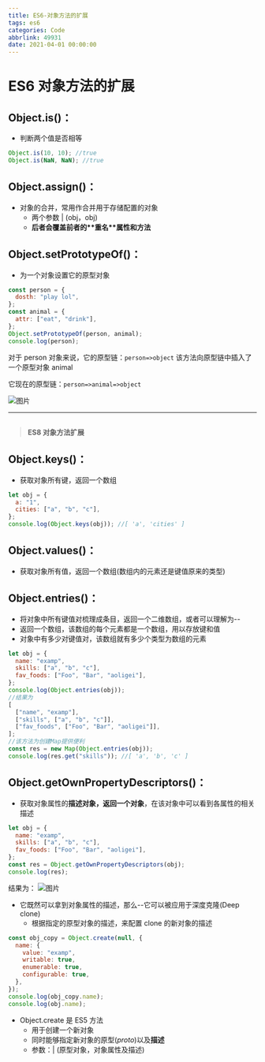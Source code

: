 ```yaml
---
title: ES6-对象方法的扩展
tags: es6
categories: Code
abbrlink: 49931
date: 2021-04-01 00:00:00
---
```



# ES6 对象方法的扩展

## Object.is()：

- 判断两个值是否相等
<!-- more -->

```javascript
Object.is(10, 10); //true
Object.is(NaN, NaN); //true
```

## Object.assign()：

- 对象的合并，常用作合并用于存储配置的对象
  - 两个参数 | (obj，obj)
  - **后者会覆盖前者的\*\***重名\***\*属性和方法**

## Object.setPrototypeOf()：

- 为一个对象设置它的原型对象

```javascript
const person = {
  dosth: "play lol",
};
const animal = {
  attr: ["eat", "drink"],
};
Object.setPrototypeOf(person, animal);
console.log(person);
```

对于 person 对象来说，它的原型链：`person=>object`
该方法向原型链中插入了一个原型对象 animal

它现在的原型链：`person=>animal=>object`

![图片](https://uploader.shimo.im/f/gB1uqpdHl5tmREeW.png!thumbnail?fileGuid=VTPdGJpyTvHpVdKR)

---

##

> **ES8 对象方法扩展**

## Object.keys()：

- 获取对象所有键，返回一个数组

```javascript
let obj = {
  a: "1",
  cities: ["a", "b", "c"],
};
console.log(Object.keys(obj)); //[ 'a', 'cities' ]
```

## Object.values()：

- 获取对象所有值，返回一个数组(数组内的元素还是键值原来的类型)

## Object.entries()：

- 将对象中所有键值对梳理成条目，返回一个二维数组，或者可以理解为--
- 返回一个数组，该数组的每个元素都是一个数组，用以存放键和值
- 对象中有多少对键值对，该数组就有多少个类型为数组的元素

```javascript
let obj = {
  name: "examp",
  skills: ["a", "b", "c"],
  fav_foods: ["Foo", "Bar", "aoligei"],
};
console.log(Object.entries(obj));
//结果为
[
  ["name", "examp"],
  ["skills", ["a", "b", "c"]],
  ["fav_foods", ["Foo", "Bar", "aoligei"]],
];
//该方法为创建Map提供便利
const res = new Map(Object.entries(obj));
console.log(res.get("skills")); //[ 'a', 'b', 'c' ]
```

## Object.getOwnPropertyDescriptors()：

- 获取对象属性的**描述对象，**返回**一个对象**，在该对象中可以看到各属性的相关描述

```javascript
let obj = {
  name: "examp",
  skills: ["a", "b", "c"],
  fav_foods: ["Foo", "Bar", "aoligei"],
};
const res = Object.getOwnPropertyDescriptors(obj);
console.log(res);
```

结果为：
![图片](https://uploader.shimo.im/f/ZjHl2ePeeqhOOurV.png!thumbnail?fileGuid=VTPdGJpyTvHpVdKR)

- 它既然可以拿到对象属性的描述，那么--它可以被应用于深度克隆(Deep clone)
  - 根据指定的原型对象的描述，来配置 clone 的新对象的描述

```javascript
const obj_copy = Object.create(null, {
  name: {
    value: "examp",
    writable: true,
    enumerable: true,
    configurable: true,
  },
});
console.log(obj_copy.name);
console.log(obj.name);
```

- Object.create 是 ES5 方法
  - 用于创建一个新对象
  - 同时能够指定新对象的原型(_proto_)以及**描述**
  - 参数：| (原型对象，对象属性及描述)
